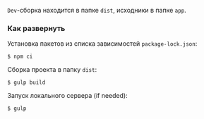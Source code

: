 

`Dev`-сборка находится в папке `dist`, исходники в папке `app`.


### Как развернуть

Установка пакетов из списка зависимостей `package-lock.json`:
```
$ npm ci
```
Сборка проекта в папку `dist`:
```
$ gulp build
```
Запуск локального сервера (if needed):
```
$ gulp
```